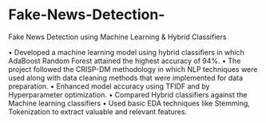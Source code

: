 # Fake-News-Detection-
Fake News Detection using Machine Learning & Hybrid Classifiers 

• Developed a machine learning model using hybrid classifiers in which AdaBoost Random Forest attained the highest accuracy of 94%.
• The project followed the CRISP-DM methodology in which NLP techniques were used along with data cleaning methods that were implemented for data preparation.
• Enhanced model accuracy using TFIDF and by Hyperparameter optimization.
• Compared Hybrid classifiers against the Machine learning classifiers
• Used basic EDA techniques like Stemming, Tokenization to extract valuable and relevant features.
